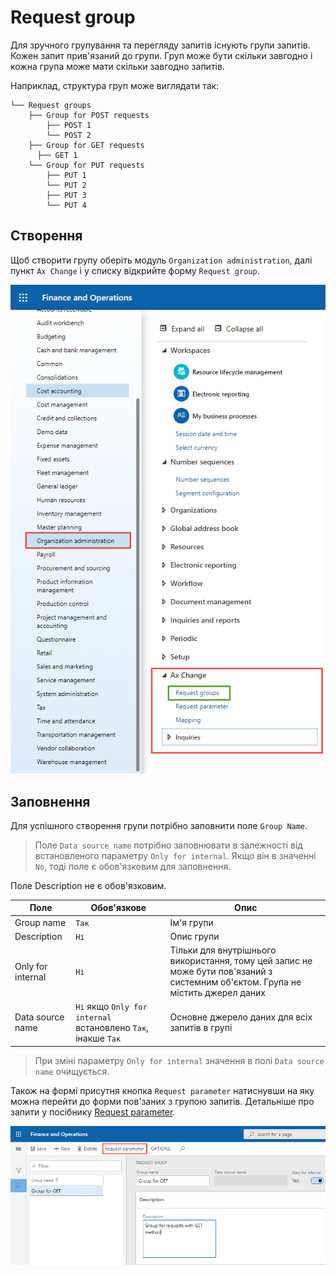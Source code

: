 # Request group

Для зручного групування та перегляду запитів існують групи запитів. Кожен запит прив'язаний до групи. Груп може бути скільки завгодно і кожна група може мати скільки завгодно запитів.

Наприклад, структура груп може виглядати так:

```text
└── Request groups
    ├── Group for POST requests
        ├── POST 1
        └── POST 2
    ├── Group for GET requests
      ├── GET 1
    └── Group for PUT requests
        ├── PUT 1
        └── PUT 2
        ├── PUT 3
        └── PUT 4
```

## Створення

Щоб створити групу оберіть модуль `Organization administration`, далі пункт `Ax Change` і у списку відкрийте форму `Request group`.

![](../_media/requestGroup_1.png ":size=300x450")

## Заповнення

Для успішного створення групи потрібно заповнити поле `Group Name`.

> Поле `Data source name` потрібно заповнювати в залежності від встановленого параметру `Only for internal`. Якщо він в значенні `No`, тоді поле є обов'язковим для заповнення.

Поле Description не є обов'язковим.

| Поле              | Обов'язкове                                                                                    | Опис                                                                                                                             |
| ----------------- | ---------------------------------------------------------------------------------------------- | -------------------------------------------------------------------------------------------------------------------------------- |
| Group name        | <code>Так</code>                                                                               | Ім'я групи                                                                                                                       |
| Description       | <code>Ні</code>                                                                                | Опис групи                                                                                                                       |
| Only for internal | <code>Ні</code>                                                                                | Тільки для внутрішнього використання, тому цей запис не може бути пов'язаний з системним об'єктом. Група не містить джерел даних |
| Data source name  | <code>Ні</code> якщо `Only for internal` встановлено <code>Так</code>, інакше <code>Так</code> | Основне джерело даних для всіх запитів в групі                                                                                   |

> При зміні параметру `Only for internal` значення в полі `Data source name` очищується.

Також на формі присутня кнопка `Request parameter` натиснувши на яку можна перейти до форми пов'заних з групою запитів. Детальніше про запити у посібнику [Request parameter](/ua/requestParameter.md).

![](../_media/requestGroup_2.png)
